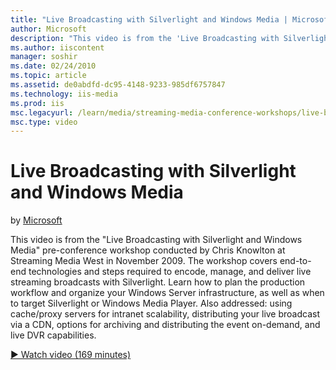 ```yaml
---
title: "Live Broadcasting with Silverlight and Windows Media | Microsoft Docs"
author: Microsoft
description: "This video is from the 'Live Broadcasting with Silverlight and Windows Media' pre-conference workshop conducted by Chris Knowlton at Streaming Media West in..."
ms.author: iiscontent
manager: soshir
ms.date: 02/24/2010
ms.topic: article
ms.assetid: de0abdfd-dc95-4148-9233-985df6757847
ms.technology: iis-media
ms.prod: iis
msc.legacyurl: /learn/media/streaming-media-conference-workshops/live-broadcasting-with-silverlight-and-windows-media-streaming-media-west-2009
msc.type: video
---
```

Live Broadcasting with Silverlight and Windows Media
====================
by [Microsoft](https://github.com/Microsoft)

This video is from the "Live Broadcasting with Silverlight and Windows Media" pre-conference workshop conducted by Chris Knowlton at Streaming Media West in November 2009. The workshop covers end-to-end technologies and steps required to encode, manage, and deliver live streaming broadcasts with Silverlight. Learn how to plan the production workflow and organize your Windows Server infrastructure, as well as when to target Silverlight or Windows Media Player. Also addressed: using cache/proxy servers for intranet scalability, distributing your live broadcast via a CDN, options for archiving and distributing the event on-demand, and live DVR capabilities.

[&#9654; Watch video (169 minutes)](https://channel9.msdn.com/Blogs/IIS-NET-Site-Videos/live-broadcasting-with-silverlight-and-windows-media-streaming-media-west-2009)
